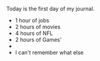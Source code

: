 Today is the first day of my journal. 
- 1 hour of jobs
- 2 hours of movies
- 4 hours of NFL
- 2 hours of Games'
- 
- I can't remember what else